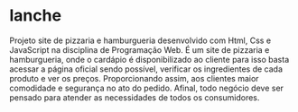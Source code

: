 # lanche
Projeto site de pizzaria e hamburgueria desenvolvido com Html, Css e JavaScript na disciplina de Programação Web.
É um site de pizzaria e hamburgueria, onde o cardápio é disponibilizado ao cliente para isso basta acessar a página oficial sendo possível, verificar os ingredientes de cada produto e ver os preços. Proporcionando assim, aos clientes maior comodidade e segurança no ato do pedido. Afinal, todo negócio deve ser pensado para atender as necessidades de todos os consumidores.
